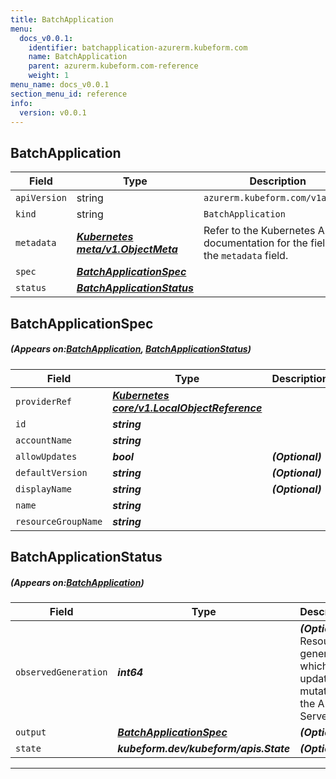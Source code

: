 ```yaml
---
title: BatchApplication
menu:
  docs_v0.0.1:
    identifier: batchapplication-azurerm.kubeform.com
    name: BatchApplication
    parent: azurerm.kubeform.com-reference
    weight: 1
menu_name: docs_v0.0.1
section_menu_id: reference
info:
  version: v0.0.1
---
```


## BatchApplication
| Field | Type | Description |
| ------ | ----- | ----------- |
| `apiVersion` | string | `azurerm.kubeform.com/v1alpha1` |
|    `kind` | string | `BatchApplication` |
| `metadata` | ***[Kubernetes meta/v1.ObjectMeta](https://kubernetes.io/docs/reference/generated/kubernetes-api/v1.13/#objectmeta-v1-meta)***|Refer to the Kubernetes API documentation for the fields of the `metadata` field.|
| `spec` | ***[BatchApplicationSpec](#BatchApplicationSpec)***||
| `status` | ***[BatchApplicationStatus](#BatchApplicationStatus)***||
## BatchApplicationSpec
##### (Appears on:[BatchApplication](#BatchApplication), [BatchApplicationStatus](#BatchApplicationStatus))
| Field | Type | Description |
| ------ | ----- | ----------- |
| `providerRef` | ***[Kubernetes core/v1.LocalObjectReference](https://kubernetes.io/docs/reference/generated/kubernetes-api/v1.13/#localobjectreference-v1-core)***||
| `id` | ***string***||
| `accountName` | ***string***||
| `allowUpdates` | ***bool***| ***(Optional)*** |
| `defaultVersion` | ***string***| ***(Optional)*** |
| `displayName` | ***string***| ***(Optional)*** |
| `name` | ***string***||
| `resourceGroupName` | ***string***||
## BatchApplicationStatus
##### (Appears on:[BatchApplication](#BatchApplication))
| Field | Type | Description |
| ------ | ----- | ----------- |
| `observedGeneration` | ***int64***| ***(Optional)*** Resource generation, which is updated on mutation by the API Server.|
| `output` | ***[BatchApplicationSpec](#BatchApplicationSpec)***| ***(Optional)*** |
| `state` | ***kubeform.dev/kubeform/apis.State***| ***(Optional)*** |
---
